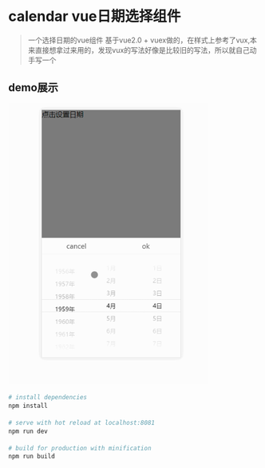 # calendar vue日期选择组件

> 一个选择日期的vue组件
>基于vue2.0 + vuex做的，在样式上参考了vux,本来直接想拿过来用的，发现vux的写法好像是比较旧的写法，所以就自己动手写一个

## demo展示

<img style="width:400px;" src="doc/2.gif"/>


``` bash
# install dependencies
npm install

# serve with hot reload at localhost:8081
npm run dev

# build for production with minification
npm run build
```

